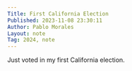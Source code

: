 ```yaml
---
Title: First California Election
Published: 2023-11-08 23:30:11
Author: Pablo Morales
Layout: note
Tag: 2024, note
---
```

Just voted in my first California election.
